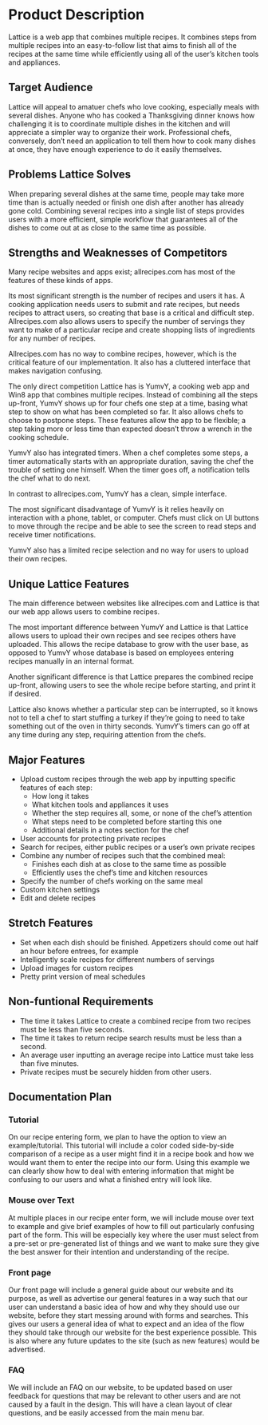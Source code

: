 # Product Description

Lattice is a web app that combines multiple recipes. It combines steps from multiple recipes into an easy-to-follow list that aims to finish all of the recipes at the same time while efficiently using all of the user’s kitchen tools and appliances.

## Target Audience

Lattice will appeal to amatuer chefs who love cooking, especially meals with several dishes. Anyone who has cooked a Thanksgiving dinner knows how challenging it is to coordinate multiple dishes in the kitchen and will appreciate a simpler way to organize their work. Professional chefs, conversely, don’t need an application to tell them how to cook many dishes at once, they have enough experience to do it easily themselves.

## Problems Lattice Solves

When preparing several dishes at the same time, people may take more time than is actually needed or finish one dish after another has already gone cold. Combining several recipes into a single list of steps provides users with a more efficient, simple workflow that guarantees all of the dishes to come out at as close to the same time as possible.

## Strengths and Weaknesses of Competitors

Many recipe websites and apps exist; allrecipes.com has most of the features of these kinds of apps.

Its most significant strength is the number of recipes and users it has. A cooking application needs users to submit and rate recipes, but needs recipes to attract users, so creating that base is a critical and difficult step. Allrecipes.com also allows users to specify the number of servings they want to make of a particular recipe and create shopping lists of ingredients for any number of recipes.

Allrecipes.com has no way to combine recipes, however, which is the critical feature of our implementation. It also has a cluttered interface that makes navigation confusing.

The only direct competition Lattice has is YumvY, a cooking web app and Win8 app that combines multiple recipes. Instead of combining all the steps up-front, YumvY shows up for four chefs one step at a time, basing what step to show on what has been completed so far. It also allows chefs to choose to postpone steps. These features allow the app to be flexible; a step taking more or less time than expected doesn’t throw a wrench in the cooking schedule.

YumvY also has integrated timers. When a chef completes some steps, a timer automatically starts with an appropriate duration, saving the chef the trouble of setting one himself. When the timer goes off, a notification tells the chef what to do next.

In contrast to allrecipes.com, YumvY has a clean, simple interface.

The most significant disadvantage of YumvY is it relies heavily on interaction with a phone, tablet, or computer. Chefs must click on UI buttons to move through the recipe and be able to see the screen to read steps and receive timer notifications.

YumvY also has a limited recipe selection and no way for users to upload their own recipes.

## Unique Lattice Features

The main difference between websites like allrecipes.com and Lattice is that our web app allows users to combine recipes.

The most important difference between YumvY and Lattice is that Lattice allows users to upload their own recipes and see recipes others have uploaded. This allows the recipe database to grow with the user base, as opposed to YumvY whose database is based on employees entering recipes manually in an internal format.

Another significant difference is that Lattice prepares the combined recipe up-front, allowing users to see the whole recipe before starting, and print it if desired.

Lattice also knows whether a particular step can be interrupted, so it knows not to tell a chef to start stuffing a turkey if they’re going to need to take something out of the oven in thirty seconds. YumvY’s timers can go off at any time during any step, requiring attention from the chefs.

## Major Features

*   Upload custom recipes through the web app by inputting specific features of each step:
    *   How long it takes
    *   What kitchen tools and appliances it uses
    *   Whether the step requires all, some, or none of the chef’s attention
    *   What steps need to be completed before starting this one
    *   Additional details in a notes section for the chef
*   User accounts for protecting private recipes
*   Search for recipes, either public recipes or a user’s own private recipes
*   Combine any number of recipes such that the combined meal:
    *   Finishes each dish at as close to the same time as possible
    *   Efficiently uses the chef’s time and kitchen resources
*   Specify the number of chefs working on the same meal
*   Custom kitchen settings
*   Edit and delete recipes

## Stretch Features

*   Set when each dish should be finished. Appetizers should come out half an hour before entrees, for example
*   Intelligently scale recipes for different numbers of servings
*   Upload images for custom recipes
*   Pretty print version of meal schedules

## Non-funtional Requirements

*   The time it takes Lattice to create a combined recipe from two recipes must be less than five seconds.
*   The time it takes to return recipe search results must be less than a second.
*   An average user inputting an average recipe into Lattice must take less than five minutes.
*   Private recipes must be securely hidden from other users.

## Documentation Plan

### Tutorial

On our recipe entering form, we plan to have the option to view an example/tutorial. This tutorial will include a color coded side-by-side comparison of a recipe as a user might find it in a recipe book and how we would want them to enter the recipe into our form. Using this example we can clearly show how to deal with entering information that might be confusing to our users and what a finished entry will look like.

### Mouse over Text

At multiple places in our recipe enter form, we will include mouse over text to example and give brief examples of how to fill out particularly confusing part of the form. This will be especially key where the user must select from a pre-set or pre-generated list of things and we want to make sure they give the best answer for their intention and understanding of the recipe.

### Front page

Our front page will include a general guide about our website and its purpose, as well as advertise our general features in a way such that our user can understand a basic idea of how and why they should use our website, before they start messing around with forms and searches. This gives our users a general idea of what to expect and an idea of the flow they should take through our website for the best experience possible. This is also where any future updates to the site (such as new features) would be advertised.

### FAQ

We will include an FAQ on our website, to be updated based on user feedback for questions that may be relevant to other users and are not caused by a fault in the design. This will have a clean layout of clear questions, and be easily accessed from the main menu bar.
